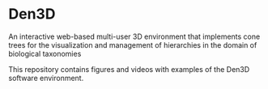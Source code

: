 # Den3D
An interactive web-based multi-user 3D environment that implements cone trees for the  visualization and management of hierarchies in the domain of biological taxonomies

This repository contains figures and videos with examples of the Den3D software environment.
